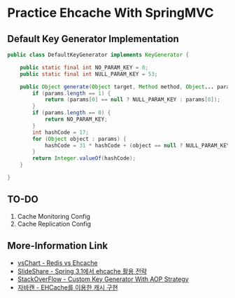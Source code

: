 # Practice Ehcache With SpringMVC

## Default Key Generator Implementation
```java
public class DefaultKeyGenerator implements KeyGenerator {

    public static final int NO_PARAM_KEY = 0;
    public static final int NULL_PARAM_KEY = 53;

    public Object generate(Object target, Method method, Object... params) {
        if (params.length == 1) {
            return (params[0] == null ? NULL_PARAM_KEY : params[0]);
        }
        if (params.length == 0) {
            return NO_PARAM_KEY;
        }
        int hashCode = 17;
        for (Object object : params) {
            hashCode = 31 * hashCode + (object == null ? NULL_PARAM_KEY : object.hashCode());
        }
        return Integer.valueOf(hashCode);
    }

}
```

## TO-DO
1. Cache Monitoring Config
2. Cache Replication Config

## More-Information Link
- [vsChart - Redis vs Ehcache](http://vschart.com/compare/ehcache/vs/redis-database)
- [SlideShare - Spring 3.1에서 ehcache 활용 전략](http://www.slideshare.net/heungrae_kim/spring-31-ehcache?qid=8e365107-b29a-491e-9284-35a9f30eb649&v=&b=&from_search=1)
- [StackOverFlow - Custom Key Generator With AOP Strategy](http://stackoverflow.com/questions/6730641/how-can-i-set-a-custom-keygenerator-for-spring-cache)
- [자바캔 - EHCache를 이용한 캐시 구현](http://javacan.tistory.com/entry/133)
